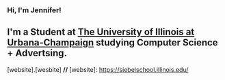 ### Hi, I'm Jennifer! 

## I'm a Student at [The University of Illinois at Urbana-Champaign]([url](https://siebelschool.illinois.edu/)) studying Computer Science + Advertsing. 

[website].[wesbite] **//**
[website]: https://siebelschool.illinois.edu/
